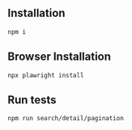 ## Installation
`npm i`

## Browser Installation
`npx plawright install`

## Run tests
`npm run search/detail/pagination`
